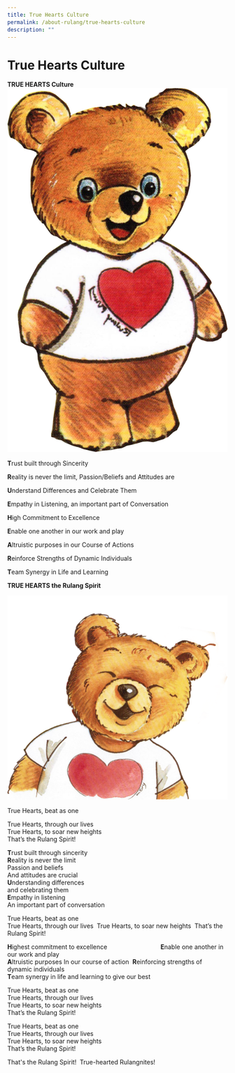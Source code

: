 ```yaml
---
title: True Hearts Culture
permalink: /about-rulang/true-hearts-culture
description: ""
---
```

# True Hearts Culture


**TRUE HEARTS Culture**
![](/images/RuBear1.png)

**T**rust built through Sincerity

**R**eality is never the limit, Passion/Beliefs and Attitudes are

**U**nderstand Differences and Celebrate Them

**E**mpathy in Listening, an important part of Conversation


  

**H**igh Commitment to Excellence

**E**nable one another in our work and play

**A**ltruistic purposes in our Course of Actions

**R**einforce Strengths of Dynamic Individuals

**T**eam Synergy in Life and Learning

**TRUE HEARTS the Rulang Spirit**

![](/images/RuBear2.png)

True Hearts, beat as one

True Hearts, through our lives  
True Hearts, to soar new heights  
That’s the Rulang Spirit!  
  
**T**rust built through sincerity  
**R**eality is never the limit  
Passion and beliefs  
And attitudes are crucial  
**U**nderstanding differences  
and celebrating them  
**E**mpathy in listening  
An important part of conversation   
  

True Hearts, beat as one  
True Hearts, through our lives  True Hearts, to soar new heights  That’s the Rulang Spirit!  


**H**ighest commitment to excellence                               **E**nable one another in our work and play  
**A**ltruistic purposes  In our course of action 
**R**einforcing strengths  of dynamic individuals  <br>
**T**eam synergy in life and learning to give our best  
	
	
True Hearts, beat as one  <br>
True Hearts, through our lives  <br>
True Hearts, to soar new heights  <br>
That’s the Rulang Spirit!

True Hearts, beat as one  
<br>True Hearts, through our lives  <br>True Hearts, to soar new heights <br>That’s the Rulang Spirit!  

That's the Rulang Spirit!  True-hearted Rulangnites!